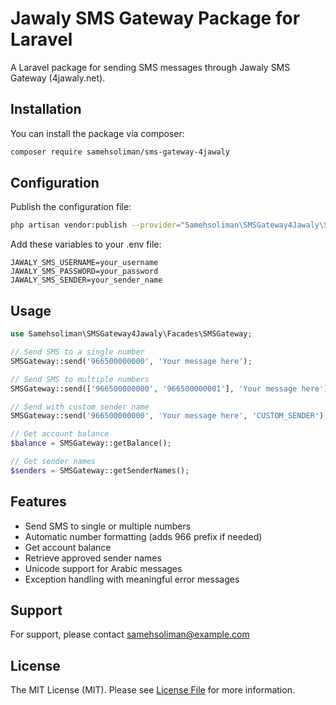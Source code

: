 # Jawaly SMS Gateway Package for Laravel

A Laravel package for sending SMS messages through Jawaly SMS Gateway (4jawaly.net).

## Installation

You can install the package via composer:

```bash
composer require samehsoliman/sms-gateway-4jawaly
```

## Configuration

Publish the configuration file:

```bash
php artisan vendor:publish --provider="Samehsoliman\SMSGateway4Jawaly\SMSGatewayServiceProvider"
```

Add these variables to your .env file:

```
JAWALY_SMS_USERNAME=your_username
JAWALY_SMS_PASSWORD=your_password
JAWALY_SMS_SENDER=your_sender_name
```

## Usage

```php
use Samehsoliman\SMSGateway4Jawaly\Facades\SMSGateway;

// Send SMS to a single number
SMSGateway::send('966500000000', 'Your message here');

// Send SMS to multiple numbers
SMSGateway::send(['966500000000', '966500000001'], 'Your message here');

// Send with custom sender name
SMSGateway::send('966500000000', 'Your message here', 'CUSTOM_SENDER');

// Get account balance
$balance = SMSGateway::getBalance();

// Get sender names
$senders = SMSGateway::getSenderNames();
```

## Features

- Send SMS to single or multiple numbers
- Automatic number formatting (adds 966 prefix if needed)
- Get account balance
- Retrieve approved sender names
- Unicode support for Arabic messages
- Exception handling with meaningful error messages

## Support

For support, please contact samehsoliman@example.com

## License

The MIT License (MIT). Please see [License File](LICENSE.md) for more information.
